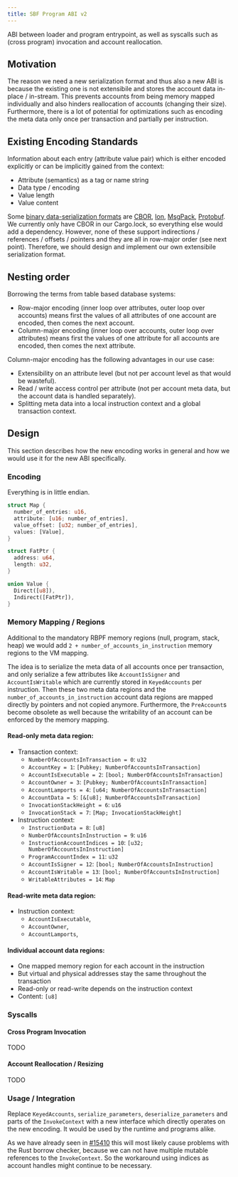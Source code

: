 ```yaml
---
title: SBF Program ABI v2
---
```


ABI between loader and program entrypoint, as well as syscalls such as (cross program) invocation and account reallocation.

## Motivation
The reason we need a new serialization format and thus also a new ABI is because the existing one is not extensibile and stores the account data in-place / in-stream. This prevents accounts from being memory mapped individually and also hinders reallocation of accounts (changing their size). Furthermore, there is a lot of potential for optimizations such as encoding the meta data only once per transaction and partially per instruction.

## Existing Encoding Standards
Information about each entry (attribute value pair) which is either encoded explicitly or can be implicitly gained from the context:
- Attribute (semantics) as a tag or name string
- Data type / encoding
- Value length
- Value content

Some [binary data-serialization formats](https://en.wikipedia.org/wiki/Comparison_of_data-serialization_formats#Comparison_of_binary_formats) are [CBOR](https://cbor.io), [Ion](https://amzn.github.io/ion-docs/), [MsgPack](https://msgpack.org), [Protobuf](https://github.com/protocolbuffers/protobuf).
We currently only have CBOR in our Cargo.lock, so everything else would add a dependency.
However, none of these support indirections / references / offsets / pointers and they are all in row-major order (see next point). Therefore, we should design and implement our own extensibile serialization format.

## Nesting order
Borrowing the terms from table based database systems:
- Row-major encoding (inner loop over attributes, outer loop over accounts) means first the values of all attributes of one account are encoded, then comes the next account.
- Column-major encoding (inner loop over accounts, outer loop over attributes) means first the values of one attribute for all accounts are encoded, then comes the next attribute.

Column-major encoding has the following advantages in our use case:
- Extensibility on an attribute level (but not per account level as that would be wasteful).
- Read / write access control per attribute (not per account meta data, but the account data is handled separately).
- Splitting meta data into a local instruction context and a global transaction context.

## Design
This section describes how the new encoding works in general and how we would use it for the new ABI specifically.

### Encoding
Everything is in little endian.

```Rust
struct Map {
  number_of_entries: u16,
  attribute: [u16; number_of_entries],
  value_offset: [u32; number_of_entries],
  values: [Value],
}

struct FatPtr {
  address: u64,
  length: u32,
}

union Value {
  Direct([u8]),
  Indirect([FatPtr]),
}
```

### Memory Mapping / Regions
Additional to the mandatory RBPF memory regions (null, program, stack, heap) we would add `2 + number_of_accounts_in_instruction` memory regions to the VM mapping.

The idea is to serialize the meta data of all accounts once per transaction, and only serialize a few attributes like `AccountIsSigner` and `AccountIsWritable` which are currently stored in `KeyedAccounts` per instruction. Then these two meta data regions and the `number_of_accounts_in_instruction` account data regions are mapped directly by pointers and not copied anymore. Furthermore, the `PreAccount`s become obsolete as well because the writability of an account can be enforced by the memory mapping.

#### Read-only meta data region:
- Transaction context:
  - `NumberOfAccountsInTransaction = 0`: `u32`
  - `AccountKey = 1`: `[Pubkey; NumberOfAccountsInTransaction]`
  - `AccountIsExecutable = 2`: `[bool; NumberOfAccountsInTransaction]`
  - `AccountOwner = 3`: `[Pubkey; NumberOfAccountsInTransaction]`
  - `AccountLamports = 4`: `[u64; NumberOfAccountsInTransaction]`
  - `AccountData = 5`: `[&[u8]; NumberOfAccountsInTransaction]`
  - `InvocationStackHeight = 6`: `u16`
  - `InvocationStack = 7`: `[Map; InvocationStackHeight]`
- Instruction context:
  - `InstructionData = 8`: `[u8]`
  - `NumberOfAccountsInInstruction = 9`: `u16`
  - `InstructionAccountIndices = 10`: `[u32; NumberOfAccountsInInstruction]`
  - `ProgramAccountIndex = 11`: `u32`
  - `AccountIsSigner = 12`: `[bool; NumberOfAccountsInInstruction]`
  - `AccountIsWritable = 13`: `[bool; NumberOfAccountsInInstruction]`
  - `WritableAttributes = 14`: `Map`

#### Read-write meta data region:
- Instruction context:
  - `AccountIsExecutable`,
  - `AccountOwner`,
  - `AccountLamports`,

#### Individual account data regions:
- One mapped memory region for each account in the instruction
- But virtual and physical addresses stay the same throughout the transaction
- Read-only or read-write depends on the instruction context
- Content: `[u8]`

### Syscalls

#### Cross Program Invocation
TODO

#### Account Reallocation / Resizing
TODO

### Usage / Integration
Replace `KeyedAccounts`, `serialize_parameters`, `deserialize_parameters` and parts of the `InvokeContext` with a new interface which directly operates on the new encoding. It would be used by the runtime and programs alike.

As we have already seen in [#15410](https://github.com/solana-labs/solana/pull/15410) this will most likely cause problems with the Rust borrow checker, because we can not have multiple mutable references to the `InvokeContext`. So the workaround using indices as account handles might continue to be necessary.